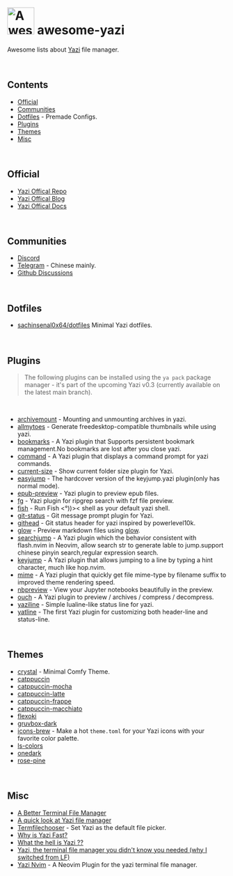<div align="left">
  
  # <a title="Yazi" target="_blank" href="https://github.com/sxyazi/yazi"><img src="https://sachinsenal0x64.github.io/picx-images-hosting/logo.7p6nlfu5i.png" width="62" height="62" alt="Awesome Yazi Collection"></a>  awesome-yazi
  Awesome lists about [Yazi](https://github.com/sxyazi/yazi) file manager.

</div>  


<br>

## Contents

- [Official](#official)
- [Communities](#communities)
- [Dotfiles](#dotfiles) - Premade Configs.
- [Plugins](#plugins)
- [Themes](#themes)
- [Misc](#misc)



<br>

## Official

- [Yazi Offical Repo](https://github.com/sxyazi/yazi)
- [Yazi Offical Blog](https://yazi-rs.github.io/blog) 
- [Yazi Offical Docs](https://yazi-rs.github.io/)


<br>


## Communities

- [Discord](https://discord.gg/RbPtPcVM5X)
- [Telegram](https://t.me/yazi_rs) - Chinese mainly.
- [Github Discussions](https://github.com/sxyazi/yazi/discussions)

<br>

## Dotfiles

- [sachinsenal0x64/dotfiles](https://github.com/sachinsenal0x64/dotfiles/tree/qtile/yazi) Minimal Yazi dotfiles.


<br>

## Plugins

> The following plugins can be installed using the `ya pack` package manager - it's part of the upcoming Yazi v0.3 (currently available on the latest main branch).

<br>

- [archivemount](https://github.com/AnirudhG07/archivemount.yazi) - Mounting and unmounting archives in yazi.
- [allmytoes](https://github.com/Sonico98/allmytoes.yazi) - Generate freedesktop-compatible thumbnails while using yazi.
- [bookmarks](https://gitee.com/DreamMaoMao/bookmarks.yazi) - A Yazi plugin that Supports persistent bookmark management.No bookmarks are lost after you close yazi.
- [command](https://github.com/KKV9/command.yazi) -  A Yazi plugin that displays a command prompt for yazi commands.
- [current-size](https://gitee.com/DreamMaoMao/current-size.yazi) - Show current folder size plugin for Yazi.
- [easyjump](https://gitee.com/DreamMaoMao/easyjump.yazi) - The hardcover version of the keyjump.yazi plugin(only has normal mode).
- [epub-preview](https://github.com/kirasok/epub-preview.yazi) - Yazi plugin to preview epub files. 
- [fg](https://gitee.com/DreamMaoMao/fg.yazi) - Yazi plugin for ripgrep search with fzf file preview.
- [fish](https://github.com/AnirudhG07/fish.yazi) - Run Fish <°))>< shell as your default yazi shell. 
- [git-status](https://gitee.com/DreamMaoMao/git-status.yazi) - Git message prompt plugin for Yazi.
- [githead](https://github.com/llanosrocas/githead.yazi) -  Git status header for yazi inspired by powerlevel10k.
- [glow](https://github.com/Reledia/glow.yazi) - Preview markdown files using [glow](https://github.com/charmbracelet/glow).
- [searchjump](https://gitee.com/DreamMaoMao/searchjump.yazi) - A Yazi plugin which the behavior consistent with flash.nvim in Neovim, allow search str to generate lable to jump.support chinese pinyin search,regular expression search.
- [keyjump](https://gitee.com/DreamMaoMao/keyjump.yazi) - A Yazi plugin that allows jumping to a line by typing a hint character, much like hop.nvim.
- [mime](https://gitee.com/DreamMaoMao/mime.yazi) - A Yazi plugin that quickly get file mime-type by filename suffix to improved theme rendering speed.
- [nbpreview](https://github.com/AnirudhG07/nbpreview.yazi) - View your Jupyter notebooks beautifully in the preview.
- [ouch](https://github.com/ndtoan96/ouch.yazi) -  A Yazi plugin to preview / archives / compress / decompress.
- [yaziline](https://github.com/llanosrocas/yaziline.yazi) - Simple lualine-like status line for yazi.
- [yatline](https://github.com/imsi32/yatline.yazi) -  The first Yazi plugin for customizing both header-line and status-line.
  

<br>

## Themes

- [crystal](https://github.com/sachinsenal0x64/crystal.yazi) - Minimal Comfy Theme.
- [catppuccin](https://github.com/catppuccin/yazi)
- [catppuccin-mocha](https://github.com/yazi-rs/flavors/tree/main/catppuccin-mocha.yazi)
- [catppuccin-latte](https://github.com/yazi-rs/flavors/tree/main/catppuccin-latte.yazi)
- [catppuccin-frappe](https://github.com/yazi-rs/flavors/blob/main/catppuccin-frappe.yazi)
- [catppuccin-macchiato](https://github.com/yazi-rs/flavors/tree/main/catppuccin-macchiato.yazi)
- [flexoki](https://github.com/Reledia/flexoki.yazi)
- [gruvbox-dark](https://github.com/poperigby/gruvbox-dark-yazi)
- [icons-brew](https://github.com/lpnh/icons-brew.yazi) -  Make a hot `theme.toml` for your Yazi icons with your favorite color palette.
- [ls-colors](https://github.com/Mellbourn/ls-colors.yazi)
- [onedark](https://github.com/BennyOe/onedark.yazi)
- [rose-pine](https://github.com/Msouza91/rose-pine.yazi) 


<br>

## Misc

- [A Better Terminal File Manager](https://youtu.be/l44HjrTQHGc)
- [A quick look at Yazi file manager ](https://youtu.be/cUwu3mkrz_k)
- [Termfilechooser](https://github.com/boydaihungst/xdg-desktop-portal-termfilechooser) - Set Yazi as the default file picker.
- [Why is Yazi Fast?](https://github.com/sxyazi/yazi/issues/143)
- [What the hell is Yazi ??](https://youtu.be/cUwu3mkrz_k)
- [Yazi, the terminal file manager you didn't know you needed (why I switched from LF)](https://youtu.be/cUwu3mkrz_k)
- [Yazi Nvim](https://github.com/mikavilpas/yazi.nvim) - A Neovim Plugin for the yazi terminal file manager.

